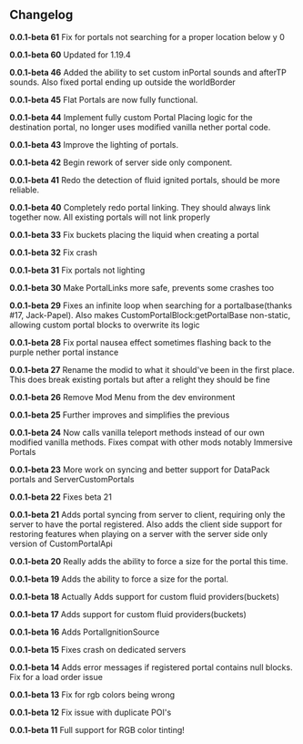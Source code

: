 ## Changelog
**0.0.1-beta 61**
Fix for portals not searching for a proper location below y 0

**0.0.1-beta 60**
Updated for 1.19.4

**0.0.1-beta 46**
Added the ability to set custom inPortal sounds and afterTP sounds. Also fixed portal ending up outside the worldBorder

**0.0.1-beta 45**
Flat Portals are now fully functional.

**0.0.1-beta 44**
Implement fully custom Portal Placing logic for the destination portal, no longer uses modified vanilla nether portal code.

**0.0.1-beta 43**
Improve the lighting of portals.

**0.0.1-beta 42**
Begin rework of server side only component.

**0.0.1-beta 41**
Redo the detection of fluid ignited portals, should be more reliable. 

**0.0.1-beta 40**
Completely redo portal linking. They should always link together now. All existing portals will not link properly

**0.0.1-beta 33**
Fix buckets placing the liquid when creating a portal

**0.0.1-beta 32**
Fix crash

**0.0.1-beta 31**
Fix portals not lighting

**0.0.1-beta 30**
Make PortalLinks more safe, prevents some crashes too

**0.0.1-beta 29**
Fixes an infinite loop when searching for a portalbase(thanks #17, Jack-Papel). Also makes CustomPortalBlock:getPortalBase non-static, allowing custom portal blocks to overwrite its logic

**0.0.1-beta 28**
Fix portal nausea effect sometimes flashing back to the purple nether portal instance

**0.0.1-beta 27**
Rename the modid to what it should've been in the first place. This does break existing portals but after a relight they should be fine

**0.0.1-beta 26**
Remove Mod Menu from the dev environment 

**0.0.1-beta 25**
Further improves and simplifies the previous

**0.0.1-beta 24**
Now calls vanilla teleport methods instead of our own modified vanilla methods. Fixes compat with other mods notably Immersive Portals

**0.0.1-beta 23**
More work on syncing and better support for DataPack portals and ServerCustomPortals

**0.0.1-beta 22**
Fixes beta 21

**0.0.1-beta 21**
Adds portal syncing from server to client, requiring only the server to have the portal registered.
Also adds the client side support for restoring features when playing on a server with the server side only version of CustomPortalApi

**0.0.1-beta 20**
Really adds the ability to force a size for the portal this time.

**0.0.1-beta 19**
Adds the ability to force a size for the portal.

**0.0.1-beta 18**
Actually Adds support for custom fluid providers(buckets)

**0.0.1-beta 17**
Adds support for custom fluid providers(buckets)

**0.0.1-beta 16**
Adds PortalIgnitionSource

**0.0.1-beta 15**
Fixes crash on dedicated servers

**0.0.1-beta 14**
Adds error messages if registered portal contains null blocks.
Fix for a load order issue

**0.0.1-beta 13**
Fix for rgb colors being wrong

**0.0.1-beta 12**
Fix issue with duplicate POI's

**0.0.1-beta 11**
Full support for RGB color tinting!


